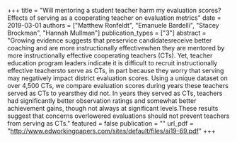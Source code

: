 +++
title = "Will mentoring a student teacher harm my evaluation scores? Effects of serving as a cooperating teacher on evaluation metrics"
date = 2019-03-01
authors = ["Matthew Ronfeldt", "Emanuele Bardelli", "Stacey Brockman", "Hannah Mullman"]
publication_types = ["3"]
abstract = "Growing evidence suggests that preservice candidatesreceive better coaching and are more instructionally effectivewhen they are mentored by more instructionally effective cooperating teachers (CTs). Yet, teacher education program leaders indicate it is difficult to recruit instructionally effective teachersto serve as CTs, in part because they worry that serving may negatively impact district evaluation scores. Using a unique dataset on over 4,500 CTs, we compare evaluation scores during years these teachers served as CTs to yearsthey did not. In years they served as CTs, teachers had significantly better observation ratings and somewhat better achievement gains, though not always at significant levels.These results suggest that concerns overlowered evaluations should not prevent teachers from serving as CTs."
featured = false
publication = ""
url_pdf = "http://www.edworkingpapers.com/sites/default/files/ai19-69.pdf"
+++

